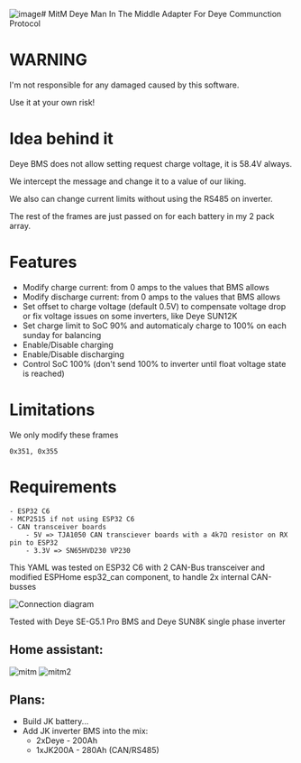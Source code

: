 ![image](https://github.com/user-attachments/assets/e3a01b38-234d-4642-9fd3-06a2a800433b)# MitM Deye
Man In The Middle Adapter For Deye Communction Protocol

# WARNING
I'm not responsible for any damaged caused by this software.

Use it at your own risk!

# Idea behind it
Deye BMS does not allow setting request charge voltage, it is 58.4V always.

We intercept the message and change it to a value of our liking.

We also can change current limits without using the RS485 on inverter.

The rest of the frames are just passed on for each battery in my 2 pack array.

# Features
- Modify charge current: from 0 amps to the values that BMS allows
- Modify discharge current: from 0 amps to the values that BMS allows
- Set offset to charge voltage (default 0.5V) to compensate voltage drop or fix voltage issues on some inverters, like Deye SUN12K
- Set charge limit to SoC 90% and automaticaly charge to 100% on each sunday for balancing
- Enable/Disable charging
- Enable/Disable discharging
- Control SoC 100% (don't send 100% to inverter until float voltage state is reached)

# Limitations
We only modify these frames

    0x351, 0x355
    
# Requirements 
    - ESP32 C6
    - MCP2515 if not using ESP32 C6
    - CAN transceiver boards
        - 5V => TJA1050 CAN transciever boards with a 4k7Ω resistor on RX pin to ESP32
        - 3.3V => SN65HVD230 VP230 
        
This YAML was tested on ESP32 C6 with 2 CAN-Bus transceiver and modified ESPHome esp32_can component, to handle 2x internal CAN-busses

![Connection diagram](connection.png "Connection diagram")

Tested with Deye SE-G5.1 Pro BMS and Deye SUN8K single phase inverter

## Home assistant:
![mitm](https://i.imgur.com/u6WZCEs.png)
![mitm2](https://i.imgur.com/rx5Eb2X.png)

## Plans:
  - Build JK battery...
  - Add JK inverter BMS into the mix: 
    - 2xDeye - 200Ah 
    - 1xJK200A - 280Ah (CAN/RS485)
